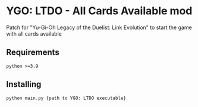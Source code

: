 # YGO: LTDO - All Cards Available mod

Patch for "Yu-Gi-Oh Legacy of the Duelist: Link Evolution" to start the game with all cards available

## Requirements

```
python >=3.9
```

## Installing

```
python main.py {path to YGO: LTDO executable}
```
